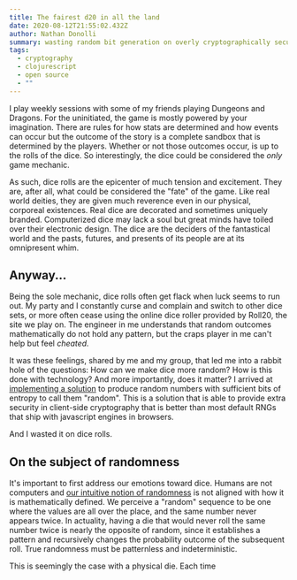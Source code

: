```yaml
---
title: The fairest d20 in all the land
date: 2020-08-12T21:55:02.432Z
author: Nathan Donolli
summary: wasting random bit generation on overly cryptographically secure dice
tags:
  - cryptography
  - clojurescript
  - open source
  - ""
---
```

I play weekly sessions with some of my friends playing  Dungeons and Dragons.  For the uninitiated, the game is mostly powered by your imagination.  There are rules for how stats are determined and how events can occur but the outcome of the story is a complete sandbox that is determined by the players.  Whether or not those outcomes occur, is up to the rolls of the dice.  So interestingly, the dice could be considered the *only* game mechanic.

As such, dice rolls are the epicenter of much tension and excitement.  They are, after all, what could be considered the "fate" of the game.  Like real world deities, they are given much reverence even in our physical, corporeal existences.  Real dice are decorated and sometimes uniquely branded. Computerized dice may lack a soul but great minds have toiled over their electronic design.  The dice are the deciders of the fantastical world and the pasts, futures, and presents of its people are at its omnipresent whim.

## Anyway...

Being the sole mechanic, dice rolls often get flack when luck seems to run out.  My party and I constantly curse and complain and switch to other dice sets, or more often cease using the online dice roller provided by Roll20, the site we play on.  The engineer in me understands that random outcomes mathematically do not hold any pattern, but the craps player in me can't help but feel *cheated.* 

It was these feelings, shared by me and my group, that led me into a rabbit hole of the questions: How can we make dice more random?  How is this done with technology? And more importantly, does it matter? I arrived at [implementing a solution](https://github.com/ndonolli/winkler) to produce random numbers with sufficient bits of entropy to call them "random". This is a solution that is able to provide extra security in client-side cryptography that is better than most default RNGs that ship with javascript engines in browsers.

And I wasted it on dice rolls.

## On the subject of randomness

It's important to first address our emotions toward dice.  Humans are not computers and [our intuitive notion of randomness](https://www.sciencedirect.com/science/article/pii/019688589190029I) is not aligned with how it is mathematically defined.  We perceive a "random" sequence to be one where the values are all over the place, and the same number never appears twice.  In actuality, having a die that would never roll the same number twice is nearly the opposite of random, since it establishes a pattern and recursively changes the probability outcome of the subsequent roll.  True randomness must be patternless and indeterministic.

This is seemingly the case with a physical die.  Each time